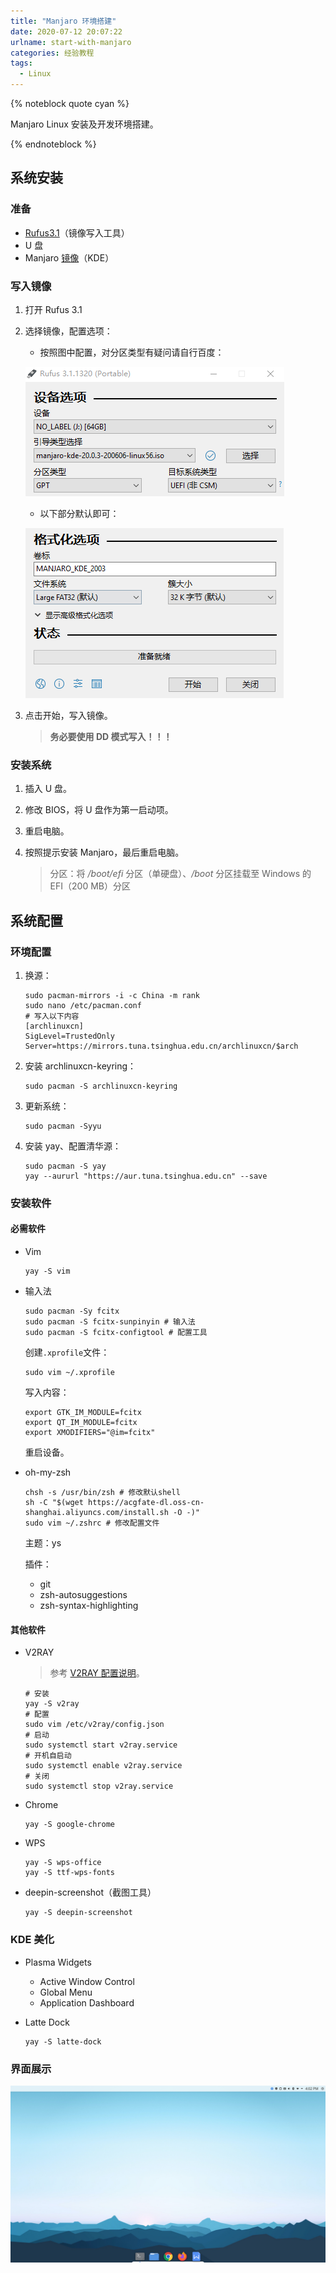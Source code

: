 ```yaml
---
title: "Manjaro 环境搭建"
date: 2020-07-12 20:07:22
urlname: start-with-manjaro
categories: 经验教程
tags:
  - Linux
---
```


{% noteblock quote cyan %}

Manjaro Linux 安装及开发环境搭建。

{% endnoteblock %}

<!-- more -->

## 系统安装

### 准备

- [Rufus3.1](https://upyun.secriy.com/downloads/rufus-3.1p.exe)（镜像写入工具）
- U 盘
- Manjaro [镜像](https://manjaro.org/downloads/official/kde/)（KDE）

### 写入镜像

1. 打开 Rufus 3.1

2. 选择镜像，配置选项：

   - 按照图中配置，对分区类型有疑问请自行百度：

   ![](Manjaro-%E7%8E%AF%E5%A2%83%E6%90%AD%E5%BB%BA/image-20200718100243163.png)

   - 以下部分默认即可：

   ![](Manjaro-%E7%8E%AF%E5%A2%83%E6%90%AD%E5%BB%BA/image-20200718100426743.png)

3. 点击开始，写入镜像。

   >   **务必要使用 DD 模式写入！！！**

### 安装系统

1. 插入 U 盘。

2. 修改 BIOS，将 U 盘作为第一启动项。

3. 重启电脑。

4. 按照提示安装 Manjaro，最后重启电脑。

   > 分区：将 _/boot/efi_ 分区（单硬盘）、_/boot_ 分区挂载至 Windows 的 EFI（200 MB）分区

## 系统配置

### 环境配置

1. 换源：

   ```shell
   sudo pacman-mirrors -i -c China -m rank
   sudo nano /etc/pacman.conf
   # 写入以下内容
   [archlinuxcn]
   SigLevel=TrustedOnly
   Server=https://mirrors.tuna.tsinghua.edu.cn/archlinuxcn/$arch
   ```

2. 安装 archlinuxcn-keyring：

   ```shell
   sudo pacman -S archlinuxcn-keyring
   ```

3. 更新系统：

   ```shell
   sudo pacman -Syyu
   ```

4. 安装 yay、配置清华源：

   ```shell
   sudo pacman -S yay
   yay --aururl "https://aur.tuna.tsinghua.edu.cn" --save
   ```

### 安装软件

#### 必需软件

-   Vim

    ```shell
    yay -S vim
    ```

-   输入法

    ```shell
    sudo pacman -Sy fcitx
    sudo pacman -S fcitx-sunpinyin # 输入法
    sudo pacman -S fcitx-configtool # 配置工具
    ```

    创建`.xprofile`文件：

    ```shell
    sudo vim ~/.xprofile
    ```

    写入内容：

    ```shell
    export GTK_IM_MODULE=fcitx
    export QT_IM_MODULE=fcitx
    export XMODIFIERS="@im=fcitx"
    ```

    重启设备。

-   oh-my-zsh

    ```shell
    chsh -s /usr/bin/zsh # 修改默认shell
    sh -C "$(wget https://acgfate-dl.oss-cn-shanghai.aliyuncs.com/install.sh -O -)"
    sudo vim ~/.zshrc # 修改配置文件
    ```

    主题：ys

    插件：

    - git
    - zsh-autosuggestions
    - zsh-syntax-highlighting

#### 其他软件

-	V2RAY

	>   参考 [V2RAY 配置说明](https://github.com/v2ray/manual/blob/master/zh_cn/chapter_00/start.md)。

    ```shell
    # 安装
    yay -S v2ray
    # 配置
    sudo vim /etc/v2ray/config.json
    # 启动
    sudo systemctl start v2ray.service
    # 开机自启动
    sudo systemctl enable v2ray.service
    # 关闭
    sudo systemctl stop v2ray.service
    ```

-	Chrome

    ```shell
    yay -S google-chrome
    ```

-	WPS

    ```shell
    yay -S wps-office
    yay -S ttf-wps-fonts
    ```

-	deepin-screenshot（截图工具）

    ```shell
    yay -S deepin-screenshot
    ```

### KDE 美化

- Plasma Widgets

  - Active Window Control
  - Global Menu
  - Application Dashboard

- Latte Dock

  ```shell
  yay -S latte-dock
  ```

### 界面展示

![DeepinScreenshot](Manjaro-%E7%8E%AF%E5%A2%83%E6%90%AD%E5%BB%BA/DeepinScreenshot.png)
